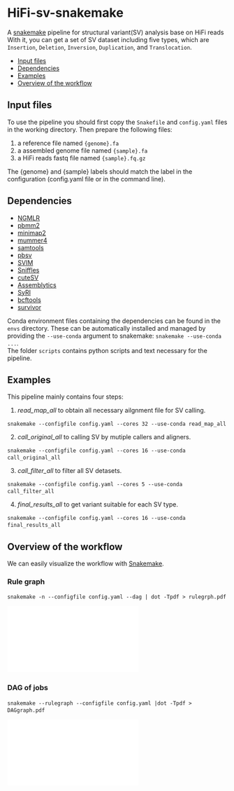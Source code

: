 HiFi-sv-snakemake
=================
A [snakemake](https://snakemake.readthedocs.io/en/stable/) pipeline for structural variant(SV) analysis base on HiFi reads <br>
With it, you can get a set of SV dataset including five types, which are `Insertion`, `Deletion`, `Inversion`, `Duplication`, and `Translocation`.

- [Input files](#input-files)
- [Dependencies](#Dependences)
- [Examples](#examples)
- [Overview of the workflow](#overview-of-the-workflow)

## Input files
To use the pipeline you should first copy the `Snakefile` and `config.yaml` files in the working directory. 
Then prepare the following files:
1. a reference file named `{genome}.fa`
2. a assembled genome file named `{sample}.fa`
3. a HiFi reads fastq file named `{sample}.fq.gz`

The {genome} and {sample} labels should match the label in the configuration (config.yaml file or in the command line).

## Dependencies
- [NGMLR](https://github.com/philres/ngmlr)
- [pbmm2](https://github.com/PacificBiosciences/pbmm2)
- [minimap2](https://github.com/lh3/minimap2)
- [mummer4](https://github.com/mummer4/mummer)
- [samtools](https://github.com/samtools/samtools)
- [pbsv](https://github.com/PacificBiosciences/pbsv)
- [SVIM](https://github.com/eldariont/svim)
- [Sniffles](https://github.com/fritzsedlazeck/Sniffles)
- [cuteSV](https://github.com/tjiangHIT/cuteSV)
- [Assemblytics](https://github.com/MariaNattestad/Assemblytics)
- [SyRI](https://github.com/schneebergerlab/syri)
- [bcftools](https://github.com/samtools/bcftools)
- [survivor](https://github.com/fritzsedlazeck/SURVIVOR)

Conda environment files containing the dependencies can be found in the `envs` directory. These can be automatically installed and managed by providing the `--use-conda` argument to snakemake: `snakemake --use-conda ...`.<br>
The folder `scripts` contains python scripts and text necessary for the pipeline.

## Examples
This pipeline mainly contains four steps:
1. *read_map_all* to obtain all necessary ailgnment file for SV calling.
```
snakemake --configfile config.yaml --cores 32 --use-conda read_map_all
```
2. *call_original_all* to calling SV by mutiple callers and aligners.
```
snakemake --configfile config.yaml --cores 16 --use-conda call_original_all
```
3. *call_filter_all* to filter all SV detasets.
```
snakemake --configfile config.yaml --cores 5 --use-conda call_filter_all
```
4. *final_results_all* to get variant suitable for each SV type.
```
snakemake --configfile config.yaml --cores 16 --use-conda final_results_all
```

## Overview of the workflow
We can easily visualize the workflow with [Snakemake](https://snakemake.readthedocs.io/en/stable/index.html).

### Rule graph
```
snakemake -n --configfile config.yaml --dag | dot -Tpdf > rulegrph.pdf
```
![](imgs/rulegrph.pdf)

### DAG of jobs
```
snakemake --rulegraph --configfile config.yaml |dot -Tpdf > DAGgraph.pdf
```
![](imgs/DAGgraph.pdf)
